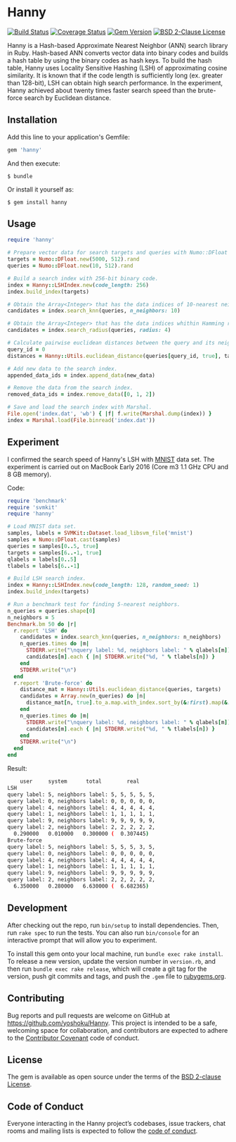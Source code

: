# Hanny

[![Build Status](https://travis-ci.org/yoshoku/Hanny.svg?branch=master)](https://travis-ci.org/yoshoku/Hanny)
[![Coverage Status](https://coveralls.io/repos/github/yoshoku/Hanny/badge.svg?branch=master)](https://coveralls.io/github/yoshoku/Hanny?branch=master)
[![Gem Version](https://badge.fury.io/rb/hanny.svg)](https://badge.fury.io/rb/hanny)
[![BSD 2-Clause License](https://img.shields.io/badge/License-BSD%202--Clause-orange.svg)](https://github.com/yoshoku/Hanny/blob/master/LICENSE.txt)

Hanny is a Hash-based Approximate Nearest Neighbor (ANN) search library in Ruby.
Hash-based ANN converts vector data into binary codes and builds a hash table by using the binary codes as hash keys.
To build the hash table, Hanny uses Locality Sensitive Hashing (LSH) of approximating cosine similarity.
It is known that if the code length is sufficiently long (ex. greater than 128-bit), LSH can obtain high search performance.
In the experiment, Hanny achieved about twenty times faster search speed than the brute-force search by Euclidean distance.

## Installation

Add this line to your application's Gemfile:

```ruby
gem 'hanny'
```

And then execute:

    $ bundle

Or install it yourself as:

    $ gem install hanny

## Usage

```ruby
require 'hanny'

# Prepare vector data for search targets and queries with Numo::DFloat (shape: [n_samples, n_features]).
targets = Numo::DFloat.new(5000, 512).rand
queries = Numo::DFloat.new(10, 512).rand

# Build a search index with 256-bit binary code.
index = Hanny::LSHIndex.new(code_length: 256)
index.build_index(targets)

# Obtain the Array<Integer> that has the data indices of 10-nearest neighbors for each query.
candidates = index.search_knn(queries, n_neighbors: 10)

# Obtain the Array<Integer> that has the data indices whithin Hamming radius of 4 for each query.
candidates = index.search_radius(queries, radius: 4)

# Calculate pairwise euclidean distances between the query and its neighbors.
query_id = 0
distances = Hanny::Utils.euclidean_distance(queries[query_id, true], targets[candidates[query_id], true])

# Add new data to the search index.
appended_data_ids = index.append_data(new_data)

# Remove the data from the search index.
removed_data_ids = index.remove_data([0, 1, 2])

# Save and load the search index with Marshal.
File.open('index.dat', 'wb') { |f| f.write(Marshal.dump(index)) }
index = Marshal.load(File.binread('index.dat'))
```

## Experiment

I confirmed the search speed of Hanny's LSH with [MNIST](https://www.csie.ntu.edu.tw/~cjlin/libsvmtools/datasets/multiclass.html#mnist) data set.
The experiment is carried out on MacBook Early 2016 (Core m3 1.1 GHz CPU and 8 GB memory).

Code:
```ruby
require 'benchmark'
require 'svmkit'
require 'hanny'

# Load MNIST data set.
samples, labels = SVMKit::Dataset.load_libsvm_file('mnist')
samples = Numo::DFloat.cast(samples)
queries = samples[0..5, true]
targets = samples[6..-1, true]
qlabels = labels[0..5]
tlabels = labels[6..-1]

# Build LSH search index.
index = Hanny::LSHIndex.new(code_length: 128, random_seed: 1)
index.build_index(targets)

# Run a benchmark test for finding 5-nearest neighbors.
n_queries = queries.shape[0]
n_neighbors = 5
Benchmark.bm 50 do |r|
  r.report 'LSH' do
    candidates = index.search_knn(queries, n_neighbors: n_neighbors)
    n_queries.times do |m|
      STDERR.write("\nquery label: %d, neighbors label: " % qlabels[m])
      candidates[m].each { |n| STDERR.write("%d, " % tlabels[n]) }
    end
    STDERR.write("\n")
  end
  r.report 'Brute-force' do
    distance_mat = Hanny::Utils.euclidean_distance(queries, targets)
    candidates = Array.new(n_queries) do |n|
      distance_mat[n, true].to_a.map.with_index.sort_by(&:first).map(&:last)[0...n_neighbors]
    end
    n_queries.times do |m|
      STDERR.write("\nquery label: %d, neighbors label: " % qlabels[m])
      candidates[m].each { |n| STDERR.write("%d, " % tlabels[n]) }
    end
    STDERR.write("\n")
  end
end
```

Result:
```bash
    user     system      total        real
LSH
query label: 5, neighbors label: 5, 5, 5, 5, 5,
query label: 0, neighbors label: 0, 0, 0, 0, 0,
query label: 4, neighbors label: 4, 4, 4, 4, 4,
query label: 1, neighbors label: 1, 1, 1, 1, 1,
query label: 9, neighbors label: 9, 9, 9, 9, 9,
query label: 2, neighbors label: 2, 2, 2, 2, 2,
  0.290000   0.010000   0.300000 (  0.307445)
Brute-force
query label: 5, neighbors label: 5, 5, 5, 3, 5,
query label: 0, neighbors label: 0, 0, 0, 0, 0,
query label: 4, neighbors label: 4, 4, 4, 4, 4,
query label: 1, neighbors label: 1, 1, 1, 1, 1,
query label: 9, neighbors label: 9, 9, 9, 9, 9,
query label: 2, neighbors label: 2, 2, 2, 2, 2,
  6.350000   0.280000   6.630000 (  6.682365)
```

## Development

After checking out the repo, run `bin/setup` to install dependencies. Then, run `rake spec` to run the tests. You can also run `bin/console` for an interactive prompt that will allow you to experiment.

To install this gem onto your local machine, run `bundle exec rake install`. To release a new version, update the version number in `version.rb`, and then run `bundle exec rake release`, which will create a git tag for the version, push git commits and tags, and push the `.gem` file to [rubygems.org](https://rubygems.org).

## Contributing

Bug reports and pull requests are welcome on GitHub at https://github.com/yoshoku/Hanny. This project is intended to be a safe, welcoming space for collaboration, and contributors are expected to adhere to the [Contributor Covenant](http://contributor-covenant.org) code of conduct.

## License

The gem is available as open source under the terms of the [BSD 2-clause License](https://opensource.org/licenses/BSD-2-Clause).

## Code of Conduct

Everyone interacting in the Hanny project’s codebases, issue trackers, chat rooms and mailing lists is expected to follow the [code of conduct](https://github.com/yoshoku/Hanny/blob/master/CODE_OF_CONDUCT.md).
